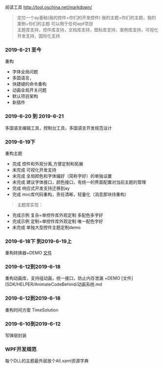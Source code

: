 ﻿阅读工具 http://tool.oschina.net/markdown/
> 定位一个ay基础(我的控件+你们的开发控件)  我的主题+你们的主题，我的案例+你们的主题
> 可以用于任何wpf项目  
> 主题库支持，控件库支持，文档库支持，图标库支持，案例库支持，可视化开发支持，国际化支持

### 2019-6-21 至今
重构
* 字体全局问题
* 多国语言，
* 快捷键的命令重构
* 动画全局开关问题
* 默认项目架构
* 新插件


### 2019-6-20 到 2019-6-21
多国语言编辑工具，控制台工具，多国语言开发规范设计


### 2019-6-19下
重构主题
* 完成 控件和外观分离,方便定制和拓展
* 未完成 可视化开发支持
* 未完成 全局颜色和字体偏好（简称字好）的单独设置
* 未完成 建议字体接口，颜色接口，有统一的界面配置对当前主题的管理
* 完成 响应式开发支持迁移到ay  
* 完成 mvc库代码重构，责任清晰，轻量化（消息那块待重构）  

> 主题库实现：
  * 完成示例 复杂=单控件库外观定制 多配色多字好
  * 完成示例 定制=单控件库外观定制 唯一配色字好
  * 未完成 单独大型控件主题定制demo


### 2019-6-18下 到2019-6-19上
重构转换器+DEMO
[文件](SDK/CONVERTERLIB/转换器设计.md")

### 2019-6-12到2019-6-18 
重构动画库，支持组动画，统一接口，防止内存泄漏
+DEMO
[文件](SDK/HELPER/AnimateCodeBehind/动画系统.md

### 2019-6-12到2019-6-18 
重构时间方案 TimeSolution

### 2019-6-10到2019-6-12 
写弹层封装



### WPF开发规范
每个DLL的主题最外层放个All.xaml资源字典